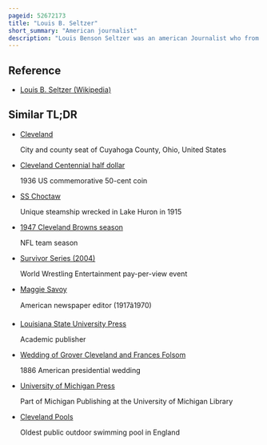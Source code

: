 ```yaml
---
pageid: 52672173
title: "Louis B. Seltzer"
short_summary: "American journalist"
description: "Louis Benson Seltzer was an american Journalist who from 1928 until his Retirement in 1966 was Editor in Chief of the Cleveland Press a now-defunct daily Newspaper in Cleveland Ohio. As Editor of the Press Seltzer became one of Cleveland's most powerful and well-known Citizens earning the Nickname Mr. Cleveland'. Under Seltzer's Leadership the Press gained the largest Circulation of any Newspaper in Ohio and cultivated a Reputation as a fighting Paper that fought like Hell for the People."
---
```


## Reference

- [Louis B. Seltzer (Wikipedia)](https://en.wikipedia.org/?curid=52672173)

## Similar TL;DR

- [Cleveland](/tldr/en/cleveland)

  City and county seat of Cuyahoga County, Ohio, United States

- [Cleveland Centennial half dollar](/tldr/en/cleveland-centennial-half-dollar)

  1936 US commemorative 50-cent coin

- [SS Choctaw](/tldr/en/ss-choctaw)

  Unique steamship wrecked in Lake Huron in 1915

- [1947 Cleveland Browns season](/tldr/en/1947-cleveland-browns-season)

  NFL team season

- [Survivor Series (2004)](/tldr/en/survivor-series-2004)

  World Wrestling Entertainment pay-per-view event

- [Maggie Savoy](/tldr/en/maggie-savoy)

  American newspaper editor (1917â1970)

- [Louisiana State University Press](/tldr/en/louisiana-state-university-press)

  Academic publisher

- [Wedding of Grover Cleveland and Frances Folsom](/tldr/en/wedding-of-grover-cleveland-and-frances-folsom)

  1886 American presidential wedding

- [University of Michigan Press](/tldr/en/university-of-michigan-press)

  Part of Michigan Publishing at the University of Michigan Library

- [Cleveland Pools](/tldr/en/cleveland-pools)

  Oldest public outdoor swimming pool in England
